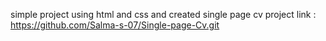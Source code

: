 simple project 
using html and css and created
single page cv
project link : https://github.com/Salma-s-07/Single-page-Cv.git
